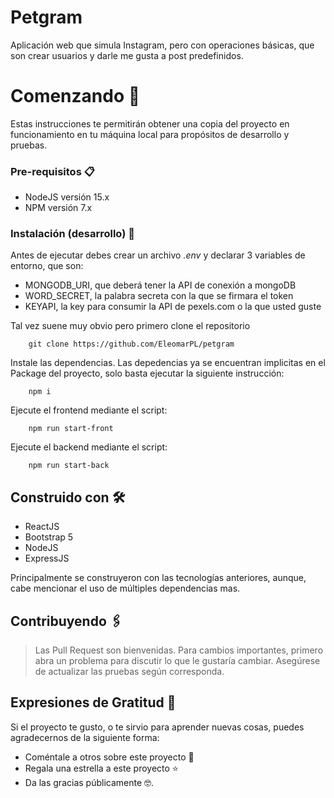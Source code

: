 # Petgram

Aplicación web que simula Instagram, pero con operaciones básicas, que son crear usuarios y darle me gusta a post predefinidos.

# Comenzando 🚀

Estas instrucciones te permitirán obtener una copia del proyecto en funcionamiento en tu máquina local para propósitos de desarrollo y pruebas.

### Pre-requisitos 📋

- NodeJS versión 15.x
- NPM versión 7.x

### Instalación (desarrollo) 🔧


Antes de ejecutar debes crear un archivo _.env_ y declarar 3 variables de entorno, que son:
- MONGODB_URI, que deberá tener la API de conexión a mongoDB
- WORD_SECRET, la palabra secreta con la que se firmara el token
- KEYAPI, la key para consumir la API de pexels.com o la que usted guste

Tal vez suene muy obvio pero primero clone el repositorio

```
    git clone https://github.com/EleomarPL/petgram
```

Instale las dependencias. Las depedencias ya se encuentran implicitas en el Package del proyecto, solo basta ejecutar la siguiente instrucción:

```
    npm i
```

Ejecute el frontend mediante el script:

```
    npm run start-front
```

Ejecute el backend mediante el script:

```
    npm run start-back
```

## Construido con 🛠️

- ReactJS
- Bootstrap 5
- NodeJS
- ExpressJS

Principalmente se construyeron con las tecnologías anteriores, aunque, cabe mencionar el uso de múltiples dependencias mas.

## Contribuyendo 🖇️

> Las Pull Request son bienvenidas. Para cambios importantes, primero abra un problema para discutir lo que le gustaría cambiar.
> Asegúrese de actualizar las pruebas según corresponda.

## Expresiones de Gratitud 🎁

Si el proyecto te gusto, o te sirvio para aprender nuevas cosas, puedes agradecernos de la siguiente forma:

- Coméntale a otros sobre este proyecto 📢
- Regala una estrella a este proyecto ⭐
- Da las gracias públicamente 🤓.
